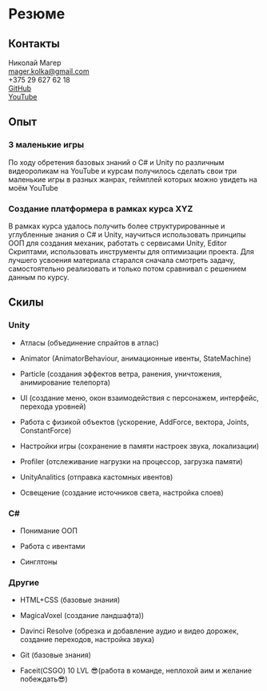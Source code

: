# Резюме

## Контакты

Николай Магер  
mager.kolka@gmail.com  
+375 29 627 62 18  
[GitHub](https://github.com/KolkaMeister)  
[YouTube](https://www.youtube.com/channel/UCCGBaqozDVrG1fLk4P-8LiA)

## Опыт

### 3 маленькие игры

По ходу обретения базовых знаний о C# и Unity по различным видеороликам на YouTube и курсам получилось сделать свои три маленькие игры в разных жанрах, геймплей которых можно увидеть на моём YouTube

### Создание платформера в рамках курса XYZ

В рамках курса удалось получить более структурированные и углубленные знания о C# и Unity, научиться использовать принципы ООП для создания механик, работать с сервисами Unity, Editor Скриптами, использовать инструменты для оптимизации проекта. Для лучшего усвоения материала старался сначала смотреть задачу, самостоятельно реализовать и только потом сравнивал с решением данным по курсу.

## Скилы

### Unity

- Атласы (объединение спрайтов в атлас)

- Animator (AnimatorBehaviour, анимационные ивенты, StateMachine)

- Particle (создания эффектов ветра, ранения, уничтожения, анимирование телепорта)

- UI (создание меню, окон взаимодействия с персонажем, интерфейс, перехода уровней)

- Работа с физикой объектов (ускорение, AddForce, вектора, Joints, ConstantForce)

- Настройки игры (сохранение в памяти настроек звука, локализации)

- Profiler (отслеживание нагрузки на процессор, загрузка памяти)

- UnityAnalitics (отправка кастомных ивентов)

- Освещение (создание источников света, настройка слоев)

### C#

- Понимание ООП

- Работа с ивентами

- Синглтоны

### Другие

- HTML+CSS (базовые знания)

- MagicaVoxel (создание ландшафта))

- Davinci Resolve (обрезка и добавление аудио и видео дорожек, создание переходов, настройка звука)

- Git (базовые знания)

- Faceit(CSGO) 10 LVL 😎(работа в команде, неплохой аим и желание побеждать😎)
